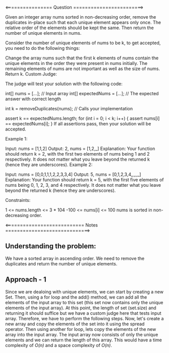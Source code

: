 <================ Question ========================>

Given an integer array nums sorted in non-decreasing order, remove the duplicates in-place such that each unique element appears only once. The relative order of the elements should be kept the same. Then return the number of unique elements in nums.

Consider the number of unique elements of nums to be k, to get accepted, you need to do the following things:

Change the array nums such that the first k elements of nums contain the unique elements in the order they were present in nums initially. The remaining elements of nums are not important as well as the size of nums.
Return k.
Custom Judge:

The judge will test your solution with the following code:

int[] nums = [...]; // Input array
int[] expectedNums = [...]; // The expected answer with correct length

int k = removeDuplicates(nums); // Calls your implementation

assert k == expectedNums.length;
for (int i = 0; i < k; i++) {
    assert nums[i] == expectedNums[i];
}
If all assertions pass, then your solution will be accepted.

 

Example 1:

Input: nums = [1,1,2]
Output: 2, nums = [1,2,_]
Explanation: Your function should return k = 2, with the first two elements of nums being 1 and 2 respectively.
It does not matter what you leave beyond the returned k (hence they are underscores).
Example 2:

Input: nums = [0,0,1,1,1,2,2,3,3,4]
Output: 5, nums = [0,1,2,3,4,_,_,_,_,_]
Explanation: Your function should return k = 5, with the first five elements of nums being 0, 1, 2, 3, and 4 respectively.
It does not matter what you leave beyond the returned k (hence they are underscores).
 

Constraints:

1 <= nums.length <= 3 * 104
-100 <= nums[i] <= 100
nums is sorted in non-decreasing order.

<=========================== Notes =============================>

## Understanding the problem:
We have a sorted array in ascending order. We need to remove the duplicates and return the number of unique elements.

## Approach - 1
Since we are dealoing with unique elements, we can start by creating a new Set. Then, using a for loop and the add() method, we can add all the elements of the input array to this set (this set now contains only the unique elements of the input array).
At this point, the length of set (set.size) and returning it should suffice but we have a custom judge here that tests input array. Therefore, we have to perform the following steps.
Now, let's create a new array and copy the elements of the set into it using the spread operator.
Then using another for loop, lets copy the elements of the new array into the input array. The input array now consists of only the unique elements and we can return the length of this array.
This would have a time complexity of *O(n)* and a space complexity of *O(n)*.


